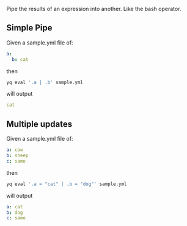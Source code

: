 Pipe the results of an expression into another. Like the bash operator.

## Simple Pipe
Given a sample.yml file of:
```yaml
a:
  b: cat
```
then
```bash
yq eval '.a | .b' sample.yml
```
will output
```yaml
cat
```

## Multiple updates
Given a sample.yml file of:
```yaml
a: cow
b: sheep
c: same
```
then
```bash
yq eval '.a = "cat" | .b = "dog"' sample.yml
```
will output
```yaml
a: cat
b: dog
c: same
```

